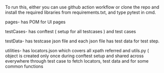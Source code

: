 
To run this, either you can use github action workflow or clone the repo and install the required libraries from requirements.txt, and type pytest in cmd. 

pages- has POM for UI pages

testCases- has conftest ( setup for all testcases ) and test cases

testData- has testcase json file and each json file has test data for test step. 

utilities- has locators.json which covers all xpath referred  and utils.py ( object is created only once during conftest setup and
shared across everywhere through test case to fetch locators, test data and for some common functions 
